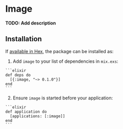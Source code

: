 # Image

**TODO: Add description**

## Installation

If [available in Hex](https://hex.pm/docs/publish), the package can be installed as:

  1. Add `image` to your list of dependencies in `mix.exs`:

    ```elixir
    def deps do
      [{:image, "~> 0.1.0"}]
    end
    ```

  2. Ensure `image` is started before your application:

    ```elixir
    def application do
      [applications: [:image]]
    end
    ```


